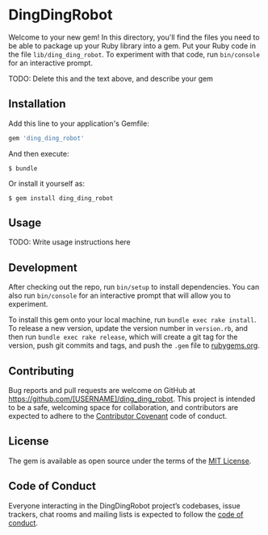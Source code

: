# DingDingRobot

Welcome to your new gem! In this directory, you'll find the files you need to be able to package up your Ruby library into a gem. Put your Ruby code in the file `lib/ding_ding_robot`. To experiment with that code, run `bin/console` for an interactive prompt.

TODO: Delete this and the text above, and describe your gem

## Installation

Add this line to your application's Gemfile:

```ruby
gem 'ding_ding_robot'
```

And then execute:

    $ bundle

Or install it yourself as:

    $ gem install ding_ding_robot

## Usage

TODO: Write usage instructions here

## Development

After checking out the repo, run `bin/setup` to install dependencies. You can also run `bin/console` for an interactive prompt that will allow you to experiment.

To install this gem onto your local machine, run `bundle exec rake install`. To release a new version, update the version number in `version.rb`, and then run `bundle exec rake release`, which will create a git tag for the version, push git commits and tags, and push the `.gem` file to [rubygems.org](https://rubygems.org).

## Contributing

Bug reports and pull requests are welcome on GitHub at https://github.com/[USERNAME]/ding_ding_robot. This project is intended to be a safe, welcoming space for collaboration, and contributors are expected to adhere to the [Contributor Covenant](http://contributor-covenant.org) code of conduct.

## License

The gem is available as open source under the terms of the [MIT License](http://opensource.org/licenses/MIT).

## Code of Conduct

Everyone interacting in the DingDingRobot project’s codebases, issue trackers, chat rooms and mailing lists is expected to follow the [code of conduct](https://github.com/[USERNAME]/ding_ding_robot/blob/master/CODE_OF_CONDUCT.md).
